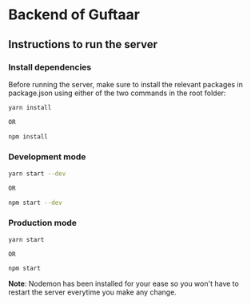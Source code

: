 # Backend of Guftaar

## Instructions to run the server

### Install dependencies
Before running the server, make sure to install the relevant packages in package.json using either of the two commands in the root folder:
```bash
yarn install

OR

npm install
```

### Development mode

```bash
yarn start --dev

OR

npm start --dev
```

### Production mode

```bash
yarn start

OR

npm start
```
**Note**: Nodemon has been installed for your ease so you won't have to restart the server everytime you make any change.